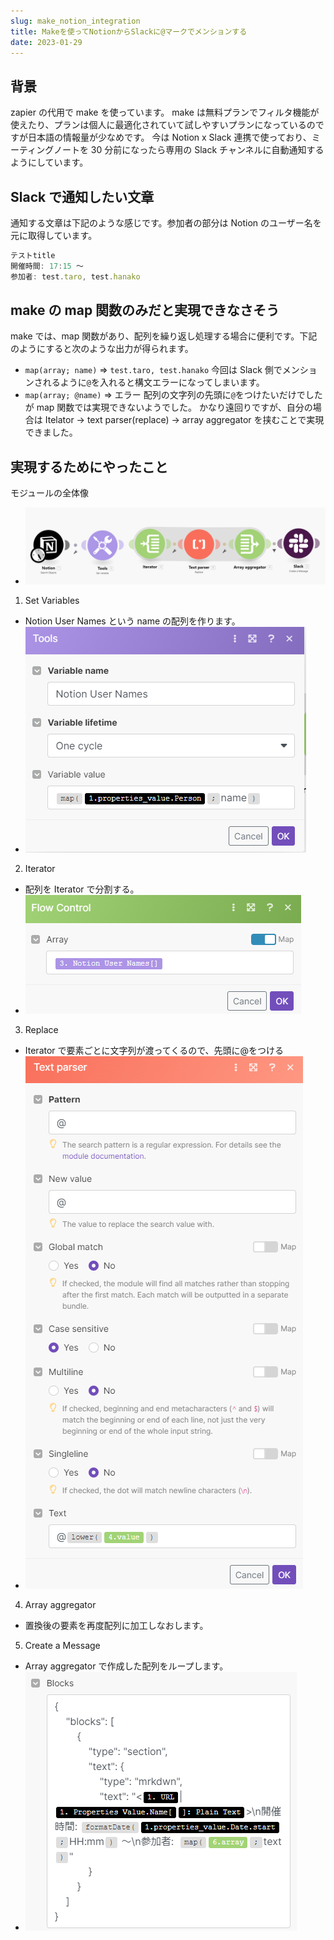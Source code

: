 ```yaml
---
slug: make_notion_integration
title: Makeを使ってNotionからSlackに@マークでメンションする
date: 2023-01-29
---
```


## 背景

zapier の代用で make を使っています。
make は無料プランでフィルタ機能が使えたり、プランは個人に最適化されていて試しやすいプランになっているのですが日本語の情報量が少なめです。
今は Notion x Slack 連携で使っており、ミーティングノートを 30 分前になったら専用の Slack チャンネルに自動通知するようにしています。

## Slack で通知したい文章

通知する文章は下記のような感じです。参加者の部分は Notion のユーザー名を元に取得しています。

```javascript
テストtitle
開催時間: 17:15 ～
参加者: test.taro, test.hanako
```

## make の map 関数のみだと実現できなさそう

make では、map 関数があり、配列を繰り返し処理する場合に便利です。下記のようにすると次のような出力が得られます。

- `map(array; name)` => `test.taro, test.hanako`
  今回は Slack 側でメンションされるように`@`を入れると構文エラーになってしまいます。
- `map(array; @name)` => エラー
  配列の文字列の先頭に`@`をつけたいだけでしたが map 関数では実現できないようでした。
  かなり遠回りですが、自分の場合は Itelator → text parser(replace) → array aggregator を挟むことで実現できました。

## 実現するためにやったこと

モジュールの全体像

- ![](img1.png)

1. Set Variables

- Notion User Names という name の配列を作ります。
- ![](img2.png)

2. Iterator

- 配列を Iterator で分割する。
- ![](img3.png)

3. Replace

- Iterator で要素ごとに文字列が渡ってくるので、先頭に@をつける
- ![](img4.png)

4. Array aggregator

- 置換後の要素を再度配列に加工しなおします。

5. Create a Message

- Array aggregator で作成した配列をループします。
- ![](img5.png)
